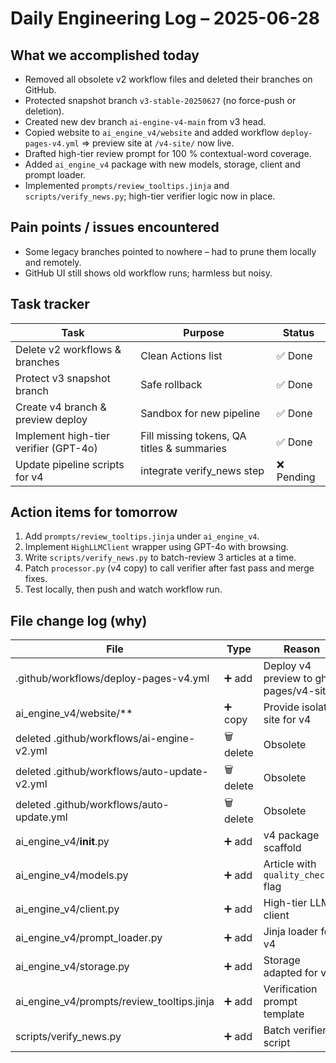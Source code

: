 # Daily Engineering Log – 2025-06-28

## What we accomplished today

* Removed all obsolete v2 workflow files and deleted their branches on GitHub.
* Protected snapshot branch `v3-stable-20250627` (no force-push or deletion).
* Created new dev branch `ai-engine-v4-main` from v3 head.
* Copied website to `ai_engine_v4/website` and added workflow `deploy-pages-v4.yml` ⇒ preview site at `/v4-site/` now live.
* Drafted high-tier review prompt for 100 % contextual-word coverage.
* Added `ai_engine_v4` package with new models, storage, client and prompt loader.
* Implemented `prompts/review_tooltips.jinja` and `scripts/verify_news.py`; high-tier verifier logic now in place.

## Pain points / issues encountered

* Some legacy branches pointed to nowhere – had to prune them locally and remotely.
* GitHub UI still shows old workflow runs; harmless but noisy.

## Task tracker

| Task | Purpose | Status |
|------|---------|--------|
| Delete v2 workflows & branches | Clean Actions list | ✅ Done |
| Protect v3 snapshot branch | Safe rollback | ✅ Done |
| Create v4 branch & preview deploy | Sandbox for new pipeline | ✅ Done |
| Implement high-tier verifier (GPT-4o) | Fill missing tokens, QA titles & summaries | ✅ Done |
| Update pipeline scripts for v4 | integrate verify_news step | ❌ Pending |

## Action items for tomorrow

1. Add `prompts/review_tooltips.jinja` under `ai_engine_v4`.
2. Implement `HighLLMClient` wrapper using GPT-4o with browsing.
3. Write `scripts/verify_news.py` to batch-review 3 articles at a time.
4. Patch `processor.py` (v4 copy) to call verifier after fast pass and merge fixes.
5. Test locally, then push and watch workflow run.

## File change log (why)

| File | Type | Reason |
|------|------|--------|
| .github/workflows/deploy-pages-v4.yml | ➕ add | Deploy v4 preview to gh-pages/v4-site/ |
| ai_engine_v4/website/** | ➕ copy | Provide isolated site for v4 |
| deleted .github/workflows/ai-engine-v2.yml | 🗑️ delete | Obsolete |
| deleted .github/workflows/auto-update-v2.yml | 🗑️ delete | Obsolete |
| deleted .github/workflows/auto-update.yml | 🗑️ delete | Obsolete |
| ai_engine_v4/__init__.py | ➕ add | v4 package scaffold |
| ai_engine_v4/models.py | ➕ add | Article with `quality_checked` flag |
| ai_engine_v4/client.py | ➕ add | High-tier LLM client |
| ai_engine_v4/prompt_loader.py | ➕ add | Jinja loader for v4 |
| ai_engine_v4/storage.py | ➕ add | Storage adapted for v4 |
| ai_engine_v4/prompts/review_tooltips.jinja | ➕ add | Verification prompt template |
| scripts/verify_news.py | ➕ add | Batch verifier script | 